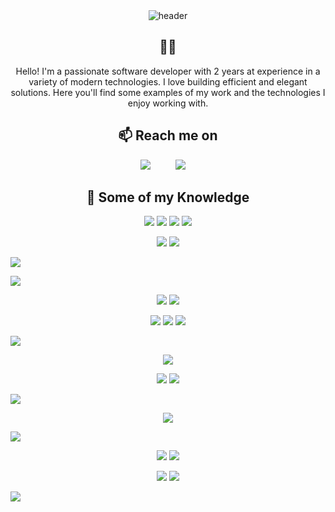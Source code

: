 <div align="center">
  <img src="assets/Free Universe Stars Video Gif Animated Zoom Virtual Background.gif" alt="header"/>
</div>

<h2 align="center"> 👨‍💻 </h2>
<p align="center">
   Hello! I'm a passionate software developer with 2 years at experience in a variety of modern technologies. I love building efficient and elegant solutions. Here you'll find some examples of my work and the technologies I enjoy working with.
</p>

<h2 align="center">📫 Reach me on</h2>
<p align="center">
  <a target="_blank"href="https://www.linkedin.com/in/msayas/"><img src="https://img.shields.io/badge/linkedin-%230077B5.svg?&style=for-the-badge&logo=linkedin&logoColor=white" /></a>&nbsp;&nbsp;&nbsp;&nbsp;
</a>&nbsp;&nbsp;&nbsp;&nbsp;
  <a href="mailto:sayasmatias1@gmail.com?subject=Hello%20Ileri,%20From%20Github"><img src="https://img.shields.io/badge/gmail-%23D14836.svg?&style=for-the-badge&logo=gmail&logoColor=white" /></a>&nbsp;&nbsp;&nbsp;&nbsp;
</p>

<h2 align="center"> 🔭 Some of my Knowledge</h2>

<p align="center">
  <!-- JavaScript -->
  <img
    src="https://img.shields.io/badge/JavaScript-%230A0A0A.svg?&style=for-the-badge&logo=javascript&logoColor=F7DF1E"
  />
  <!-- HTML5 -->
  <img
    src="https://img.shields.io/badge/html5-%230A0A0A.svg?&style=for-the-badge&logo=html5&logoColor=E34F26"
  />
  <!-- CSS3 -->
  <img
    src="https://img.shields.io/badge/css3-%230A0A0A.svg?&style=for-the-badge&logo=css3&logoColor=1572B6"
  />
  <!-- Typescript-->
  <img
    src="https://img.shields.io/badge/Typescript-%233178C6.svg?&style=for-the-badge&logo=typescript&logoColor=white"
  />
</p>

<p align="center">
  <!-- React.js -->
  <img
    src="https://img.shields.io/badge/React.js-%230364d4.svg?&style=for-the-badge&logo=react&logoColor=white"
  />
  <!-- Next.js -->
  <img
    src="https://img.shields.io/badge/next.js-%23000000.svg?&style=for-the-badge&logo=next.js&logoColor=white"
  />
 
</p>

<p align="center">
 
  <!-- Tailwind CSS -->
  <img
    src="https://img.shields.io/badge/Tailwind CSS-%2338bdf8.svg?&style=for-the-badge&logo=tailwindcss&logoColor=white"
  />
  
  <!-- Material UI-->
  <img
    src="https://img.shields.io/badge/MUI-%23447FC5.svg?&style=for-the-badge&logo=mui&logoColor=white"
  />
</p>

<p align="center">
  <!-- Expo -->
  <img
    src="https://img.shields.io/badge/expo-1C1E24?style=for-the-badge&logo=expo&logoColor=#D04A37"
  />
  <!-- React Native -->
  <img
    src="https://img.shields.io/badge/react_native-%2320232a.svg?style=for-the-badge&logo=react&logoColor=%2361DAFB"
  />
</p>

<p align="center">
  <!-- NestJS -->
  <img
    src="https://img.shields.io/badge/nestjs-%23E0234E.svg?style=for-the-badge&logo=nestjs&logoColor=white"
  />
  <!-- NodeJS -->
  <img
    src="https://img.shields.io/badge/node.js-6DA55F?style=for-the-badge&logo=node.js&logoColor=white"
  />
  <!-- GraphQL -->
  <img
    src="https://img.shields.io/badge/-GraphQL-E10098?style=for-the-badge&logo=graphql&logoColor=white"
  />
</p>
  <!-- PNPM -->
  <img
    src="https://img.shields.io/badge/pnpm-%234a4a4a.svg?style=for-the-badge&logo=pnpm&logoColor=f69220"
  />
</p>

<p align="center">
  <!-- Testing-Library -->
  <img
    src="https://img.shields.io/badge/-TestingLibrary-%23E33332?style=for-the-badge&logo=testing-library&logoColor=white"
  />

</p>

<p align="center">
  <!-- Prisma -->
  <img
    src="https://img.shields.io/badge/Prisma-%23283141?style=for-the-badge&logo=Prisma&logoColor=white"
  />
  <!-- React Query -->
  <img
    src="https://img.shields.io/badge/React Query-%23ef4444.svg?&style=for-the-badge&logo=react query&logoColor=white"
  />

  <!-- Git -->
  <img
    src="https://img.shields.io/badge/Git-%23F05032.svg?&style=for-the-badge&logo=git&logoColor=white"
  />
</p>

<p align="center">
  <!-- Postgress -->
  <img
    src="https://img.shields.io/badge/postgres-%23316192.svg?style=for-the-badge&logo=postgresql&logoColor=white"
  />

  <!-- MONGODB -->
  <img
    src="https://img.shields.io/badge/MongoDB-%234ea94b.svg?style=for-the-badge&logo=mongodb&logoColor=white"
  />
</p>

<p align="center">

</p>

<p align="center">
  <!-- GH Actions -->
  <img
    src="https://img.shields.io/badge/github%20actions-%232671E5.svg?style=for-the-badge&logo=githubactions&logoColor=white"
  />
  <!-- Docker -->
  <img
    src="https://img.shields.io/badge/docker-%230db7ed.svg?style=for-the-badge&logo=docker&logoColor=white"
  />
 
</p>

<p align="center">
  <!-- Google Cloud -->
  <img
    src="https://img.shields.io/badge/GoogleCloud-%234285F4.svg?style=for-the-badge&logo=google-cloud&logoColor=white"
  />
  <!-- Firebase -->
  <img
    src="https://img.shields.io/badge/firebase-%23039BE5.svg?style=for-the-badge&logo=firebase"
  />
 
  <!-- Vercel -->
  <img
    src="https://img.shields.io/badge/Vercel-%23000000.svg?&style=for-the-badge&logo=vercel&logoColor=white"
  />
</p>
